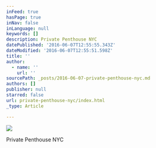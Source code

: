 ```yaml
---
inFeed: true
hasPage: true
inNav: false
inLanguage: null
keywords: []
description: Private Penthouse NYC
datePublished: '2016-06-07T12:55:55.343Z'
dateModified: '2016-06-07T12:55:51.598Z'
title: ''
author:
  - name: ''
    url: ''
sourcePath: _posts/2016-06-07-private-penthouse-nyc.md
authors: []
publisher: null
starred: false
url: private-penthouse-nyc/index.html
_type: Article

---
```

![](https://the-grid-user-content.s3-us-west-2.amazonaws.com/4158d914-8721-4beb-90a7-f6037190b147.jpg)

Private Penthouse NYC
